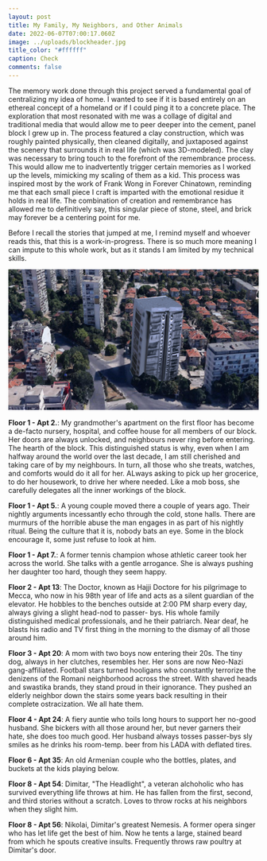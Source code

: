 ```yaml
---
layout: post
title: My Family, My Neighbors, and Other Animals
date: 2022-06-07T07:00:17.060Z
image: ../uploads/blockheader.jpg
title_color: "#ffffff"
caption: Check
comments: false
---
```

The memory work done through this project served a fundamental goal of centralizing my idea of home. I wanted to see if it is based entirely on an ethereal concept of a homeland or if I could ping it to a concrete place. The exploration that most resonated with me was a collage of digital and traditional media that would allow me to peer deeper into the cement, panel block I grew up in. The process featured a clay construction, which was roughly painted physically, then cleaned digitally, and juxtaposed against the scenery that surrounds it in real life (which was 3D-modeled). The clay was necessary to bring touch to the forefront of the remembrance process. This would allow me to inadvertently trigger certain memories as I worked up the levels, mimicking my scaling of them as a kid. This process was inspired most by the work of Frank Wong in Forever Chinatown, reminding me that each small piece I craft is imparted with the emotional residue it holds in real life. The combination of creation and remembrance has allowed me to definitively say, this singular piece of stone, steel, and brick may forever be a centering point for me.

Before I recall the stories that jumped at me, I remind myself and whoever reads this, that this is a work-in-progress. There is so much more meaning I can impute to this whole work, but as it stands I am limited by my technical skills.

![Digital/Clay Collage](../uploads/ClayDigitalPastiche.png "Digital/Clay Collage With My Home at the Center")

**Floor 1 - Apt 2.**: My grandmother's apartment on the first floor has become a de-facto nursery, hospital, and coffee house for all members of our block. Her doors are always unlocked, and neighbours never ring before entering. The hearth of the block. This distinguished status is why, even when I am halfway around the world over the last decade, I am still cherished and taking care of by my neighbours. In turn, all those who she treats, watches, and comforts would do it all for her. ALways asking to pick up her grocerice, to do her housework, to drive her where needed. Like a mob boss, she carefully delegates all the inner workings of the block.

**Floor 1 - Apt 5.**: A young couple moved there a couple of years ago. Their nightly arguments incessantly echo through the cold, stone halls. There are murmurs of the horrible abuse the man engages in as part of his nightly ritual. Being the culture that it is, nobody bats an eye. Some in the block encourage it, some just refuse to look at him.

**Floor 1 - Apt 7.**: A former tennis champion whose athletic career took her across the world. She talks with a gentle arrogance. She is always pushing her daughter too hard, though they seem happy. 

**Floor 2 - Apt 13**: The Doctor, known as Hajji Doctore for his pilgrimage to Mecca, who now in his 98th year of life and acts as a silent guardian of the elevator. He hobbles to the benches outside at 2:00 PM sharp every day, always giving a slight head-nod to passer- bys. His whole family distinguished medical professionals, and he their patriarch. Near deaf, he blasts his radio and TV first thing in the morning to the dismay of all those around him.

**Floor 3 - Apt 20**: A mom with two boys now entering their 20s. The tiny dog, always in her clutches, resembles her. Her sons are now Neo-Nazi gang-affiliated. Football stars turned hooligans who constantly terrorize the denizens of the Romani neighborhood across the street. With shaved heads and swastika brands, they stand proud in their ignorance. They pushed an elderly neighbor down the stairs some years back resulting in their complete ostracization. We all hate them.

**Floor 4 - Apt 24**: A fiery auntie who toils long hours to support her no-good husband. She bickers with all those around her, but never garners their hate, she does too much good. Her husband always tosses passer-bys sly smiles as he drinks his room-temp. beer from his LADA with deflated tires.

**Floor 6 - Apt 35**: An old Armenian couple who the bottles, plates, and buckets at the kids playing below.

**Floor 8 - Apt 54**: Dimitar, "The Headlight", a veteran alchoholic who has survived everything life throws at him. He has fallen from the first, second, and third stories without a scratch. Loves to throw rocks at his neighbors when they slight him.

**Floor 8 - Apt 56**: Nikolai, Dimitar's greatest Nemesis. A former opera singer who has let life get the best of him. Now he tents a large, stained beard from which he spouts creative insults. Frequently throws raw poultry at Dimitar's door.